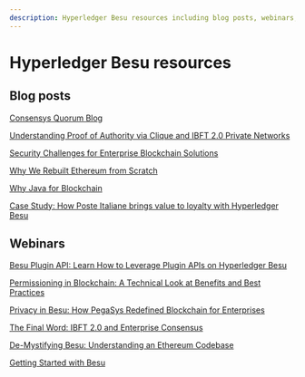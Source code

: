 ```yaml
---
description: Hyperledger Besu resources including blog posts, webinars, and meetup recordings.
---
```


# Hyperledger Besu resources

## Blog posts

[Consensys Quorum Blog]

[Understanding Proof of Authority via Clique and IBFT 2.0 Private Networks]

[Security Challenges for Enterprise Blockchain Solutions]

[Why We Rebuilt Ethereum from Scratch]

[Why Java for Blockchain]

[Case Study: How Poste Italiane brings value to loyalty with Hyperledger Besu]

## Webinars

[Besu Plugin API: Learn How to Leverage Plugin APIs on Hyperledger Besu]

[Permissioning in Blockchain: A Technical Look at Benefits and Best Practices]

[Privacy in Besu: How PegaSys Redefined Blockchain for Enterprises]

[The Final Word: IBFT 2.0 and Enterprise Consensus]

[De-Mystifying Besu: Understanding an Ethereum Codebase]

[Getting Started with Besu]

<!-- Links -->
[Consensys Quorum Blog]: https://consensys.net/quorum/blog/
[Understanding Proof of Authority via Clique and IBFT 2.0 Private Networks]: https://consensys.net/blog/quorum/hyperledger-besu-understanding-proof-of-authority-via-clique-and-ibft-2-0-private-networks-part-1/
[Security Challenges for Enterprise Blockchain Solutions]: https://consensys.net/blog/enterprise-blockchain/how-pegasys-orchestrate-solves-4-key-security-challenges-for-enterprise-blockchain-solutions/
[Why We Rebuilt Ethereum from Scratch]: https://media.consensys.net/why-we-rebuilt-ethereum-from-scratch-9e38b6ebd4a2
[Why Java for Blockchain]: https://media.consensys.net/why-java-for-blockchain-73f1b444c2d
[Besu Plugin API: Learn How to Leverage Plugin APIs on Hyperledger Besu]: https://youtu.be/78sa2WuA1rg
[Permissioning in Blockchain: A Technical Look at Benefits and Best Practices]: https://www.youtube.com/watch?v=CD0pHtNDqZs
[Privacy in Besu: How PegaSys Redefined Blockchain for Enterprises]: https://www.youtube.com/watch?v=8l7SSZLyFL8
[The Final Word: IBFT 2.0 and Enterprise Consensus]: https://www.youtube.com/watch?v=YmTUP_dWfME
[De-Mystifying Besu: Understanding an Ethereum Codebase]: https://www.youtube.com/watch?v=OJfib9kTK7U&feature=youtu.be
[Getting Started with Besu]: https://www.youtube.com/watch?v=OKWBr94J9rY&t=1s
[Case Study: How Poste Italiane brings value to loyalty with Hyperledger Besu]: https://www.hyperledger.org/learn/publications/posteitaliane-case-study
